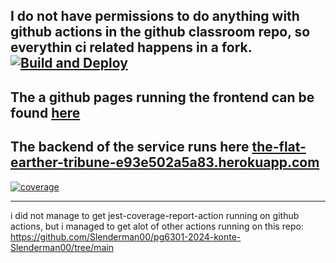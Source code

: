 I do not have permissions to do anything with github actions in the github classroom repo, so everythin ci related happens in a fork.
[![Build and Deploy](https://github.com/Slenderman00/pg6301-2024-konte-Slenderman00/actions/workflows/main.yml/badge.svg)](https://github.com/Slenderman00/pg6301-2024-konte-Slenderman00/actions/workflows/main.yml)
---
The a github pages running the frontend can be found [here](https://joar.me/pg6301-2024-konte-Slenderman00/)
---
The backend of the service runs here [	the-flat-earther-tribune-e93e502a5a83.herokuapp.com](	the-flat-earther-tribune-e93e502a5a83.herokuapp.com)
---
[![coverage](https://github.com/Slenderman00/pg6301-2024-konte-Slenderman00/actions/workflows/coverage.yml/badge.svg)](https://github.com/Slenderman00/pg6301-2024-konte-Slenderman00/actions/workflows/coverage.yml)

---
i did not manage to get jest-coverage-report-action running on github actions, but i managed to get alot of other actions running on this repo: https://github.com/Slenderman00/pg6301-2024-konte-Slenderman00/tree/main